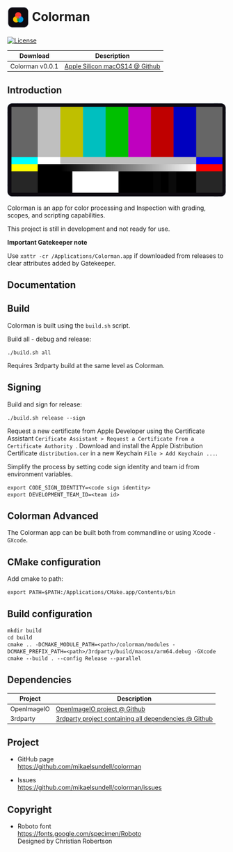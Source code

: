 # <img src="https://github.com/mikaelsundell/colorman/blob/cd4a38626bbd312005d04f8f87e078dd55341357/sources/colorman/resources/AppIcon.png" valign="middle" alt="Icon" width="50" height="50"> Colorman #

[![License](https://img.shields.io/badge/license-BSD%203--Clause-blue.svg?style=flat-square)](https://github.com/mikaelsundell/logctool/blob/master/README.md)

| Download        | Description |
| ----------------| ----------- |
| Colorman v0.0.1 | [Apple Silicon macOS14 @ Github](https://github.com/mikaelsundell/colorman/releases/download/release-v0.0.1/Colorman_macOS14_arm64_release.dmg)


Introduction
------------

<img src="https://github.com/mikaelsundell/colorman/blob/db44f33595b75b9b6bd051a266dfdfa10902ec19/sources/colorman/resources/AppImage.png" />

Colorman is an app for color processing and Inspection with grading, scopes, and scripting capabilities.

This project is still in development and not ready for use.

**Important Gatekeeper note**

Use `xattr -cr /Applications/Colorman.app` if downloaded from releases to clear attributes added by Gatekeeper.

Documentation
-------------

Build
-------------
Colorman is built using the ```build.sh``` script.

Build all - debug and release:
```shell
./build.sh all
```

Requires 3rdparty build at the same level as Colorman.

Signing
-------------

Build and sign for release:

```shell
./build.sh release --sign
```

Request a new certificate from Apple Developer using the Certificate Assistant ```Cerificate Assistant > Request a Certificate From a Certificate Authority ```. Download and install the Apple Distribution Certificate ```distribution.cer``` in a new Keychain ```File > Add Keychain ...```.

Simplify the process by setting code sign identity and team id from environment variables. 

```shell
export CODE_SIGN_IDENTITY=<code sign identity>
export DEVELOPMENT_TEAM_ID=<team id>
```
Colorman Advanced
--------

The Colorman app can be built both from commandline or using Xcode `-GXcode`.

## CMake configuration ##

Add cmake to path:

```shell
export PATH=$PATH:/Applications/CMake.app/Contents/bin
```

## Build configuration ##

```shell
mkdir build
cd build
cmake .. -DCMAKE_MODULE_PATH=<path>/colorman/modules -DCMAKE_PREFIX_PATH=<path>/3rdparty/build/macosx/arm64.debug -GXcode
cmake --build . --config Release --parallel
```

Dependencies
-------------

| Project     | Description |
| ----------- | ----------- |
| OpenImageIO | [OpenImageIO project @ Github](https://github.com/OpenImageIO/oiio)
| 3rdparty    | [3rdparty project containing all dependencies @ Github](https://github.com/mikaelsundell/3rdparty)


Project
-------------

* GitHub page   
https://github.com/mikaelsundell/colorman

* Issues   
https://github.com/mikaelsundell/colorman/issues


Copyright
---------

* Roboto font   
https://fonts.google.com/specimen/Roboto   
Designed by Christian Robertson
